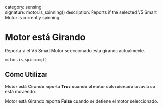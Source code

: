 category: sensing  
signature: motor.is_spinning()
description:  Reports if the selected V5 Smart Motor is currently spinning.

# Motor está Girando

Reporta si el V5 Smart Motor seleccionado está girando actualmente.

```don
motor.is_spinning()
```

## Cómo Utilizar

Motor está Girando reporta **True** cuando el motor seleccionado todavía se está moviendo.

Motor está Girando reporta **False** cuando se detiene el motor seleccionado.


<advanced>
</advanced>
